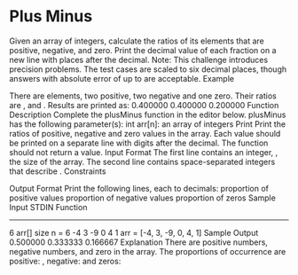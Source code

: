 # Plus Minus

Given an array of integers, calculate the ratios of its elements that are positive, negative, and zero. Print the decimal value of each fraction on a new line with places after the decimal.
Note: This challenge introduces precision problems. The test cases are scaled to six decimal places, though answers with absolute error of up to  are acceptable.
Example

There are  elements, two positive, two negative and one zero. Their ratios are ,  and . Results are printed as:
0.400000
0.400000
0.200000
Function Description
Complete the plusMinus function in the editor below.
plusMinus has the following parameter(s):
int arr[n]: an array of integers
Print
Print the ratios of positive, negative and zero values in the array. Each value should be printed on a separate line with  digits after the decimal. The function should not return a value.
Input Format
The first line contains an integer, , the size of the array.
The second line contains  space-separated integers that describe .
Constraints


Output Format
Print the following  lines, each to  decimals:
proportion of positive values
proportion of negative values
proportion of zeros
Sample Input
STDIN           Function
-----           --------
6               arr[] size n = 6
-4 3 -9 0 4 1   arr = [-4, 3, -9, 0, 4, 1]
Sample Output
0.500000
0.333333
0.166667
Explanation
There are  positive numbers,  negative numbers, and  zero in the array.
The proportions of occurrence are positive:  , negative:  and zeros:  
